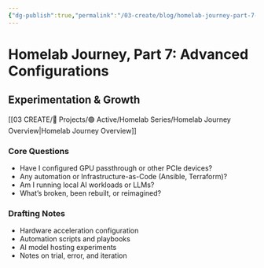 ```yaml
---
{"dg-publish":true,"permalink":"/03-create/blog/homelab-journey-part-7-advanced-configurations/","title":"🧠 Homelab Journey, Part 7: Advanced Configurations","tags":["homelab","automation","gpu","ai","passthrough"],"created":"2025-10-09"}
---
```



# Homelab Journey, Part 7: Advanced Configurations
## Experimentation & Growth

[[03 CREATE/🎯 Projects/🟢 Active/Homelab Series/Homelab Journey Overview\|Homelab Journey Overview]]
### Core Questions
- Have I configured GPU passthrough or other PCIe devices?  
- Any automation or Infrastructure-as-Code (Ansible, Terraform)?  
- Am I running local AI workloads or LLMs?  
- What’s broken, been rebuilt, or reimagined?

### Drafting Notes
- Hardware acceleration configuration  
- Automation scripts and playbooks  
- AI model hosting experiments  
- Notes on trial, error, and iteration  

